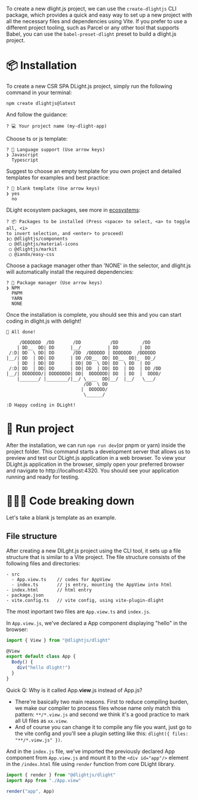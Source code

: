
To create a new dlight.js project, we can use the `create-dlightjs` CLI package, which provides a quick and easy way to set up a new project with all the necessary files and dependencies using Vite. If you prefer to use a different project tooling, such as Parcel or any other tool that supports Babel, you can use the `babel-preset-dlight` preset to build a dlight.js project. 

# 📦 Installation
To create a new CSR SPA DLight.js project, simply run the following command in your terminal:
```shell
npm create dlightjs@latest
```
And follow the guidance:
```shell
? 💻 Your project name (my-dlight-app)
```
Choose ts or js template:
```shell
? 🥑 Language support (Use arrow keys)
❯ Javascript
  Typescript
```
Suggest to choose an empty template for you own project and detailed templates for examples and best practice:
```shell
? 📃 blank template (Use arrow keys)
❯ yes
  no
```
DLight ecosystem packages, see more in [ecosystems](/ecosystems):
```shell
? 📦 Packages to be installed (Press <space> to select, <a> to toggle all, <i>
to invert selection, and <enter> to proceed)
❯◯ @dlightjs/components
 ◯ @dlightjs/material-icons
 ◯ @dlightjs/markit
 ◯ @iandx/easy-css
```
Choose a package manager other than 'NONE' in the selector, and dlight.js will automatically install the required dependencies:
```shell
? 🍲 Package manager (Use arrow keys)
❯ NPM
  PNPM
  YARN
  NONE
```
Once the installation is complete, you should see this and you can start coding in dlight.js with delight!
``` shell
🎉 All done!

     /DDDDDDD  /DD       /DD           /DD         /DD    
    | DD__  DD| DD      |__/          | DD        | DD    
 /:D| DD  \ DD| DD       /DD  /DDDDDD | DDDDDDD  /DDDDDD  
|__/| DD  | DD| DD      | DD /DD__  DD| DD__  DD|_  DD_/  
    | DD  | DD| DD      | DD| DD  \ DD| DD  \ DD  | DD    
 /:D| DD  | DD| DD      | DD| DD  | DD| DD  | DD  | DD /DD
|__/| DDDDDDD/| DDDDDDDD| DD|  DDDDDDD| DD  | DD  |  DDDD/
    |_______/ |________/|__/ \____  DD|__/  |__/   \___/  
                             /DD  \ DD                    
                            |  DDDDDD/ 
                             \______/                                               

:D Happy coding in DLight!
```

# 🚀 Run project
After the installation, we can run `npm run dev`(or pnpm or yarn) inside the project folder. This command starts a development server that allows us to preview and test our DLight.js application in a web browser. To view your DLight.js application in the browser, simply open your preferred browser and navigate to http://localhost:4320. You should see your application running and ready for testing.


# 👨🏻‍💻 Code breaking down
Let's take a blank js template as an example.
## File structure
After creating a new DlLght.js project using the CLI tool, it sets up a file structure that is similar to a Vite project. The file structure consists of the following files and directories:
```text
- src
  - App.view.ts    // codes for AppView
  - index.ts       // js entry, mounting the AppView into html
- index.html       // html entry
- package.json
- vite.config.ts   // vite config, using vite-plugin-dlight
```
The most inportant two files are `App.view.ts` and `index.js`.

In `App.view.js`, we've declared a App component displaying "hello" in the browser:
```js [src/App.view.js]
import { View } from "@dlightjs/dlight"

@View
export default class App {
  Body() {
    div("hello dlight!")
  }
}
```
Quick Q: Why is it called App.**view**.js instead of App.js? 
* There're basically two main reasons. First to reduce compiling burden, we make our compiler to process files whose name only match this pattern: `**/*.view.js` and second we think it's a good practice to mark all UI files as `xx.view`. 
* And of course you can change it to compile any file you want, just go to the vite config and you'll see a plugin setting like this: `dlight({ files: "**/*.view.js" })`.

And in the `index.js` file, we've imported the previously declared App component from `App.view.js` and mount it to the `<div id="app"/>` element in the `/index.html` file using `render` function from core DLight library.
```js [src/index.js]
import { render } from "@dlightjs/dlight"
import App from "./App.view"

render("app", App)
```